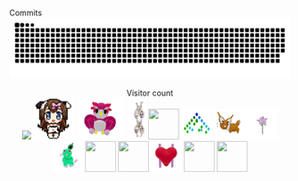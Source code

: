 
<br/>
Commits
<a href=#><img src="contributions.svg"></a>
<p align="center"> 
  Visitor count<br>
  <img src="https://profile-counter.glitch.me/mollybeach/count.svg" />
  <img src="./assets/cowpic.png" width="75" height="75"/>
  <img src="./assets/owl.gif" width="85" height="75"/>
  <img src="./assets/gene.gif" width="35" height="75"/>
  <img src="./assets/mandelbrot.gif" width="55" height="55"/>
  <img src="./assets/binaryTree.gif" width="55" height="55"/>
  <img src="./assets/eevee.gif" width="55" height="55"/>
  <img src="./assets/flower.gif" width="55" height="55"/>
  <img src="./assets/chikorita.gif" width="55" height="55"/>
  <img src="./assets/rattata.gif" width="55" height="55"/>
  <img src="./assets/growlithe.gif" width="55" height="55"/>
  <img src="./assets/heart.gif" width="55" height="55"/>
  <img src="./assets/horseSea.gif" width="55" height="55"/>
  <img src="./assets/butterfree.gif" width="55" height="55"/>

  </p>
  

</table>

